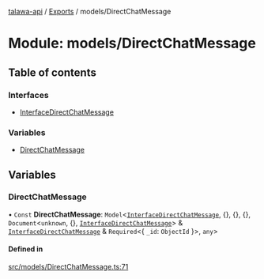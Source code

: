 [talawa-api](../README.md) / [Exports](../modules.md) / models/DirectChatMessage

# Module: models/DirectChatMessage

## Table of contents

### Interfaces

- [InterfaceDirectChatMessage](../interfaces/models_DirectChatMessage.InterfaceDirectChatMessage.md)

### Variables

- [DirectChatMessage](models_DirectChatMessage.md#directchatmessage)

## Variables

### DirectChatMessage

• `Const` **DirectChatMessage**: `Model`\<[`InterfaceDirectChatMessage`](../interfaces/models_DirectChatMessage.InterfaceDirectChatMessage.md), \{\}, \{\}, \{\}, `Document`\<`unknown`, \{\}, [`InterfaceDirectChatMessage`](../interfaces/models_DirectChatMessage.InterfaceDirectChatMessage.md)\> & [`InterfaceDirectChatMessage`](../interfaces/models_DirectChatMessage.InterfaceDirectChatMessage.md) & `Required`\<\{ `_id`: `ObjectId`  \}\>, `any`\>

#### Defined in

[src/models/DirectChatMessage.ts:71](https://github.com/PalisadoesFoundation/talawa-api/blob/708df7e/src/models/DirectChatMessage.ts#L71)

